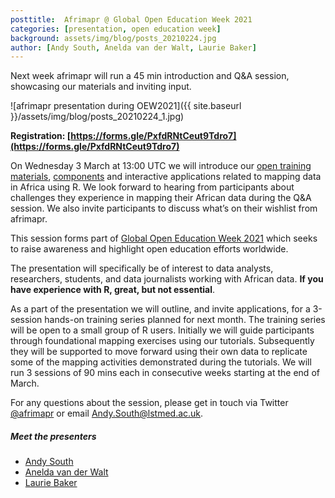 ```yaml
---
posttitle:  Afrimapr @ Global Open Education Week 2021
categories: [presentation, open education week]
background: assets/img/blog/posts_20210224.jpg
author: [Andy South, Anelda van der Walt, Laurie Baker]
---
```



 
Next week afrimapr will run a 45 min introduction and Q&A session, showcasing our materials and inviting input. 

![afrimapr presentation during OEW2021]({{ site.baseurl }}/assets/img/blog/posts_20210224_1.jpg)

**Registration: [https://forms.gle/PxfdRNtCeut9Tdro7](https://forms.gle/PxfdRNtCeut9Tdro7)**

On Wednesday 3 March at 13:00 UTC we will introduce our [open training materials](https://afrimapr.github.io/afrimapr.website/blog/2021/interactive-tutorials-for-african-maps/), [components](https://afrimapr.github.io/afrimapr.website/blog/2020/data-for-teaching/) and interactive applications related to mapping data in Africa using R. We look forward to hearing from participants about challenges they experience in mapping their African data during the Q&A session. We also invite participants to discuss what’s on their wishlist from afrimapr.

This session forms part of [Global Open Education Week 2021](https://www.openeducationweek.org/) which seeks to raise awareness and highlight open education efforts worldwide.

The presentation will specifically be of interest to data analysts, researchers, students, and data journalists working with African data. **If you have experience with R, great, but not essential**.

As a part of the presentation we will outline, and invite applications, for a 3-session hands-on training series planned for next month. The training series will be open to a small group of R users. Initially we will guide participants through foundational mapping exercises using our tutorials. Subsequently they will be supported to move forward using their own data to replicate some of the mapping activities demonstrated during the tutorials. We will run 3 sessions of 90 mins each in consecutive weeks starting at the end of March.

For any questions about the session, please get in touch via Twitter [@afrimapr](https://twitter.com/afrimapr) or email Andy.South@lstmed.ac.uk.

##### Meet the presenters

- [Andy South](https://afrimapr.github.io/afrimapr.website/team/#Dr+Andy+South)
- [Anelda van der Walt](https://afrimapr.github.io/afrimapr.website/team/#Anelda+van+der+Walt)
- [Laurie Baker](https://afrimapr.github.io/afrimapr.website/team/#Dr+Laurie+Baker)



